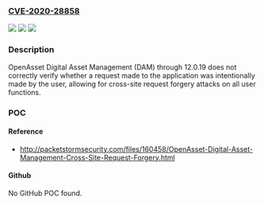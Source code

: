 ### [CVE-2020-28858](https://cve.mitre.org/cgi-bin/cvename.cgi?name=CVE-2020-28858)
![](https://img.shields.io/static/v1?label=Product&message=n%2Fa&color=blue)
![](https://img.shields.io/static/v1?label=Version&message=n%2Fa&color=blue)
![](https://img.shields.io/static/v1?label=Vulnerability&message=n%2Fa&color=brighgreen)

### Description

OpenAsset Digital Asset Management (DAM) through 12.0.19 does not correctly verify whether a request made to the application was intentionally made by the user, allowing for cross-site request forgery attacks on all user functions.

### POC

#### Reference
- http://packetstormsecurity.com/files/160458/OpenAsset-Digital-Asset-Management-Cross-Site-Request-Forgery.html

#### Github
No GitHub POC found.

